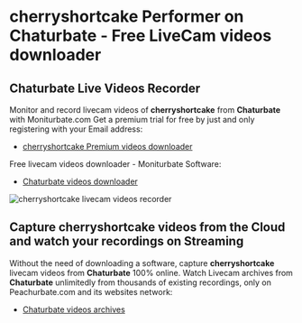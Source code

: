 # cherryshortcake Performer on Chaturbate - Free LiveCam videos downloader

## Chaturbate Live Videos Recorder

Monitor and record livecam videos of **cherryshortcake** from **Chaturbate** with Moniturbate.com
Get a premium trial for free by just and only registering with your Email address:
* [cherryshortcake Premium videos downloader](https://moniturbate.com/request-demo-licence-key.html)

Free livecam videos downloader - Moniturbate Software:
* [Chaturbate videos downloader](https://moniturbate.com/moniturbate-download-software.html)

![cherryshortcake livecam videos recorder](https://peachurnet.com/templates/moniturbate-software.png)


## Capture cherryshortcake videos from the Cloud and watch your recordings on Streaming

Without the need of downloading a software, capture **cherryshortcake** livecam videos from **Chaturbate** 100% online.
Watch Livecam archives from **Chaturbate** unlimitedly from thousands of existing recordings, only on Peachurbate.com and its websites network:
* [Chaturbate videos archives](https://peachurnet.com/)